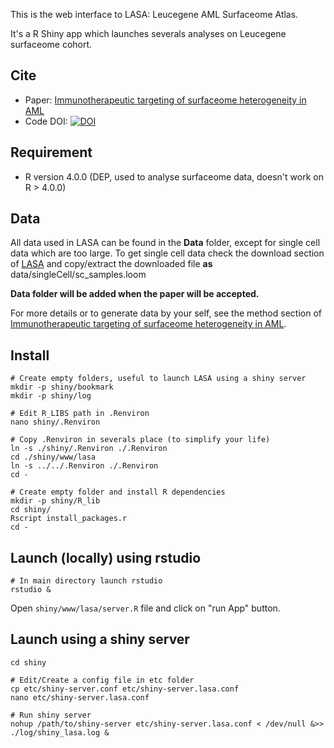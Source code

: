 This is the web interface to LASA: Leucegene AML Surfaceome Atlas.

It's a R Shiny app which launches severals analyses on Leucegene surfaceome cohort.

## Cite

 - Paper: [Immunotherapeutic targeting of surfaceome heterogeneity in AML]()
 - Code DOI: [![DOI](https://zenodo.org/badge/739109138.svg)](https://zenodo.org/doi/10.5281/zenodo.10460001)

## Requirement

 - R version 4.0.0 (DEP, used to analyse surfaceome data, doesn't work on R > 4.0.0)

## Data

All data used in LASA can be found in the **Data** folder, except for single cell data which are too large. To get single cell data check the download section of [LASA](https://lasa.leucegene.ca) and copy/extract the downloaded file **as** data/singleCell/sc_samples.loom

**Data folder will be added when the paper will be accepted.**

For more details or to generate data by your self, see the method section of [Immunotherapeutic targeting of surfaceome heterogeneity in AML]().

## Install

```
# Create empty folders, useful to launch LASA using a shiny server
mkdir -p shiny/bookmark
mkdir -p shiny/log

# Edit R_LIBS path in .Renviron
nano shiny/.Renviron

# Copy .Renviron in severals place (to simplify your life)
ln -s ./shiny/.Renviron ./.Renviron
cd ./shiny/www/lasa
ln -s ../../.Renviron ./.Renviron
cd -

# Create empty folder and install R dependencies
mkdir -p shiny/R_lib
cd shiny/
Rscript install_packages.r
cd -
```


## Launch (locally) using rstudio
```
# In main directory launch rstudio
rstudio &
```

Open `shiny/www/lasa/server.R` file and click on "run App" button.

## Launch using a shiny server

```
cd shiny

# Edit/Create a config file in etc folder
cp etc/shiny-server.conf etc/shiny-server.lasa.conf
nano etc/shiny-server.lasa.conf

# Run shiny server
nohup /path/to/shiny-server etc/shiny-server.lasa.conf < /dev/null &>> ./log/shiny_lasa.log &

```
